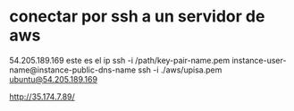 
# conectar por ssh a un servidor de aws

54.205.189.169 este es el ip
ssh -i /path/key-pair-name.pem instance-user-name@instance-public-dns-name
ssh -i ./aws/upisa.pem ubuntu@54.205.189.169

http://35.174.7.89/
